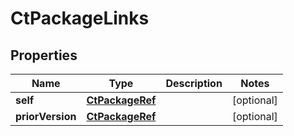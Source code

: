 

# CtPackageLinks


## Properties

Name | Type | Description | Notes
------------ | ------------- | ------------- | -------------
**self** | [**CtPackageRef**](CtPackageRef.md) |  |  [optional]
**priorVersion** | [**CtPackageRef**](CtPackageRef.md) |  |  [optional]



